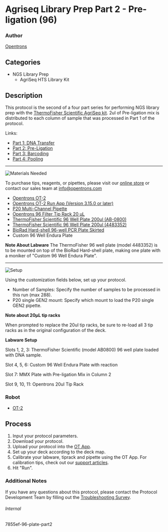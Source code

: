 # Agriseq Library Prep Part 2 - Pre-ligation (96)

### Author
[Opentrons](https://opentrons.com/)



## Categories
* NGS Library Prep
	* AgriSeq HTS Library Kit

## Description
This protocol is the second of a four part series for performing NGS library prep with the [ThermoFisher Scientific AgriSeq kit](https://www.thermofisher.com/order/catalog/product/A34144#/A34144). 2ul of Pre-ligation mix is distributed to each column of sample that was processed in Part 1 of the protocol.

Links:
* [Part 1: DNA Transfer](http://protocols.opentrons.com/protocol/7855ef-plate)
* [Part 2: Pre-Ligation](http://protocols.opentrons.com/protocol/7855ef-plate-part2)
* [Part 3: Barcoding](http://protocols.opentrons.com/protocol/7855ef-plate-part3)
* [Part 4: Pooling](http://protocols.opentrons.com/protocol/7855ef-plate-part4)

---
![Materials Needed](https://s3.amazonaws.com/opentrons-protocol-library-website/custom-README-images/001-General+Headings/materials.png)

To purchase tips, reagents, or pipettes, please visit our [online store](https://shop.opentrons.com/) or contact our sales team at [info@opentrons.com](mailto:info@opentrons.com)

* [Opentrons OT-2](https://shop.opentrons.com/collections/ot-2-robot/products/ot-2)
* [Opentrons OT-2 Run App (Version 3.15.0 or later)](https://opentrons.com/ot-app/)
* [P20 Multi-Channel Pipette](https://shop.opentrons.com/collections/ot-2-robot/products/8-channel-electronic-pipette)
* [Opentrons 96 Filter Tip Rack 20 µL](https://labware.opentrons.com/opentrons_96_filtertiprack_20ul?category=tipRack)
* [ThermoFisher Scientific 96 Well Plate 200ul (AB-0800)](https://www.thermofisher.com/document-connect/document-connect.html?url=https%3A%2F%2Fassets.thermofisher.com%2FTFS-Assets%2FLSG%2Fmanuals%2FMAN0014518_96well_pcr_plate_skirted_low_profile_qr.pdf&title=VGVjaG5pY2FsIERyYXdpbmcgLSBQQ1IgUGxhdGUsIDk2LXdlbGwsIExvdyBQcm9maWxlLCBTa2lydGVk)
* [ThermoFisher Scientific 96 Well Plate 200ul (4483352)](https://www.thermofisher.com/document-connect/document-connect.html?url=https%3A%2F%2Fassets.thermofisher.com%2FTFS-Assets%2FLSG%2Fbrochures%2FEnduraPlate_96Well.pdf&title=RW5naW5lZXJpbmcgRGlhZ3JhbTogTWljcm9BbXAmcmVnOyBFbmR1cmFQbGF0ZSZ0cmFkZTsgT3B0aWNhbCA5Ni13ZWxsIFJlYWN0aW9uIFBsYXRl)
* [BioRad Hard-shell 96-well PCR Plate Skirted](https://www.bio-rad.com/en-us/sku/hsp9631-hard-shell-96-well-pcr-plates-low-profile-thin-wall-skirted-blue-clear?ID=hsp9631)
* Custom 96 Well Endura Plate

**Note About Labware**
The ThermoFisher 96 well plate (model 4483352) is to be mounted on top of the BioRad Hard-shell plate, making one plate with a moniker of "Custom 96 Well Endura Plate".

---
![Setup](https://s3.amazonaws.com/opentrons-protocol-library-website/custom-README-images/001-General+Headings/Setup.png)

Using the customization fields below, set up your protocol.
* Number of Samples: Specify the number of samples to be processed in this run (max 288).
* P20 single GEN2 mount: Specify which mount to load the P20 single GEN2 pipette.


**Note about 20µL tip racks**

When prompted to replace the 20ul tip racks, be sure to re-load all 3 tip racks as in the original configuration of the deck.

**Labware Setup**

Slots 1, 2, 3: ThermoFisher Scientific (model AB0800) 96 well plate loaded with DNA sample.  

Slot 4, 5, 6: Custom 96 Well Endura Plate with reaction

Slot 7: MMX Plate with Pre-ligation Mix in Column 2

Slot 9, 10, 11: Opentrons 20ul Tip Rack



### Robot
* [OT-2](https://opentrons.com/ot-2)

## Process

1. Input your protocol parameters.
2. Download your protocol.
3. Upload your protocol into the [OT App](https://opentrons.com/ot-app).
4. Set up your deck according to the deck map.
5. Calibrate your labware, tiprack and pipette using the OT App. For calibration tips, check out our [support articles](https://support.opentrons.com/en/collections/1559720-guide-for-getting-started-with-the-ot-2).
6. Hit "Run".

### Additional Notes
If you have any questions about this protocol, please contact the Protocol Development Team by filling out the [Troubleshooting Survey](https://protocol-troubleshooting.paperform.co/).

###### Internal
7855ef-96-plate-part2
